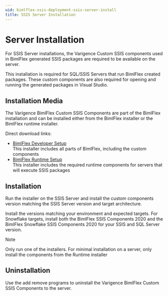```yaml
---
uid: bimlflex-ssis-deployment-ssis-server-install
title: SSIS Server Installation
---
```

# Server Installation

For SSIS Server installations, the Varigence Custom SSIS components used in BimlFlex generated SSIS packages are required to be available on the server.

This installation is required for SQL/SSIS Servers that run BimlFlex created packages. These custom components are also required for opening and running the generated packages in Visual Studio.

## Installation Media

The Varigence BimlFlex Custom SSIS Components are part of the BimlFlex installation and can be installed either from the BimlFlex installer or the BimlFlex runtime installer.

Direct download links:

* [BimlFlex Developer Setup](https://varigence.com/downloads/bimlflexdevsetup.exe)  
    This installer includes all parts of BimlFlex, including the custom components
* [BimlFlex Runtime Setup](https://varigence.com/downloads/bimlflexruntimesetup.exe)  
    This installer includes the required runtime components for servers that will execute SSIS packages

## Installation

Run the installer on the SSIS Server and install the custom components version matching the SSIS Server version and target architecture.

Install the versions matching your environment and expected targets. For Snowflake targets, install both the BimlFlex SSIS Components 2020 and the BimlFlex Snowflake SSIS Components 2020 for your SSIS and SQL Server version.

> [!NOTE]
> Only run one of the installers. For minimal installation on a server, only install the components from the Runtime installer

## Uninstallation

Use the add remove programs to uninstall the Varigence BimlFlex Custom SSIS Components to the server.
